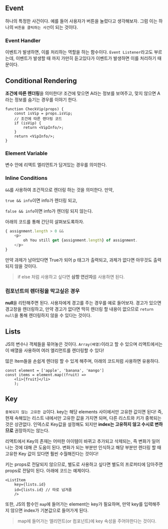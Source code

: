 ## Event

하나의 특정한 사건이다. 예를 들어 사용자가 버튼을 눌렀다고 생각해보자. 그럼 이는 하나의 `버튼을 클릭하는 사건`이 되는 것이다.

 ### Event Handler

이벤트가 발생하면, 이를 처리하는 역할을 하는 함수이다. `Event Listener`라고도 부르는데, 이벤트가 발생할 때 까지 가만히 듣고있다가 이벤트가 발생하면 이를 처리하기 때문이다.  



## Conditional Rendering

**조건에 따른 렌더링**을 의미한다! 조건에 맞으면 A라는 정보를 보여주고, 맞지 않으면 A라는 정보를 숨기는 경우를 이야기 한다.

```react
function CheckVip(props) {
	const isVip = props.isVip;
    // 조건에 따른 렌더링 코드
    if (isVip) {
        return <VipInfo/>;
    }
    return <VipInfo/>;
}
```

### Element Variable

변수 안에 리액트 엘리먼트가 담겨있는 경우를 의미한다.

### Inline Conditions

`&&`를 사용하여 조건적으로 렌더링 하는 것을 의미한다. 만약,

`true && info`이면 info가 렌더링 되고,

`false && info`이면 info가 렌더링 되지 않는다.

아래의 코드를 통해 간단히 살펴보도록하자.

```js
{ assignment.length > 0 &&
	<p>
		oh You still get {assignment.length} of assignment.
	</p>
}
```

만약 과제가 남아있다면 True가 되어 p 태그가 출력되고, 과제가 없다면 아무것도 출력되지 않을 것이다.

> if else 처럼 사용하고 싶다면 **삼항 연산자**를 사용하면 된다.

### 컴포넌트의 렌더링을 막고싶은 경우

**null**을 리턴해주면 된다. 사용자에게 경고를 주는 경우를 예로 들어보자. 경고가 있으면 경고창을 렌더링하고, 만약 경고가 없다면 딱히 렌더링 할 내용이 없으므로 `return null`을 통해 렌더링하지 않을 수 있다는 것이다.



## Lists

JS의 변수나 객체들을 묶어놓은 것이다. `Array(배열)`이라고 할 수 있으며 리액트에서는 이 배열을 사용하여 여러 엘리먼트를 렌더링할 수 있다!

많은  Item들을 손쉽게 렌더링 할 수 있게 해주며, 아래의 코드처럼 사용하면 유용하다.

```
const element = ['apple', 'banana', 'mango']
const items = element.map((fruit) =>
	<li>{fruit}</li>
	);
```



## Key

`중복되지 않는 고유한 값`이다. key는 해당 elements 사이에서만 고유한 값이면 된다! 즉, 현재 속해있는 리스트 내에서만 고유한 값을 가지면 되며, 다른 리스트와 키가  중복되는 것은 상관없다. 인덱스로 Key값을 설정해도 되지만 **index는 고유하지 않고 수시로 변하므로** 권장하지는 않는다.

리액트에서 Key의 존재는 어떠한 아이템이 바뀌고 추가되고 삭제되는, 즉 변화가 일어나는 것에 대해 큰 도움이 된다. 변화가 되는 부분만 인식하고 해당 부분만 렌더링 할 때 고유한 Key 값이 있다면 훨씬 수월해진다는 것이다!

키는 props로 전달되지 않으므로, 별도로 사용하고 싶다면 별도의 프로퍼티에 담아주면 props로 전달이 된다. 아래에 코드는 예제이다.

```react
<ListItem
	key={lists.id}
	id={lists.id} // 따로 넘겨줌
	/>
```

또한, JS의 함수인 `map`에 들어가는 element는 key가 필요하며, 만약 key를 입력해주지 않으면 index가 기본값으로 들어가게 된다.

> map에 들어가는 엘리먼트(or 컴포넌트)에 key 속성을 주어야한다는 것이다.